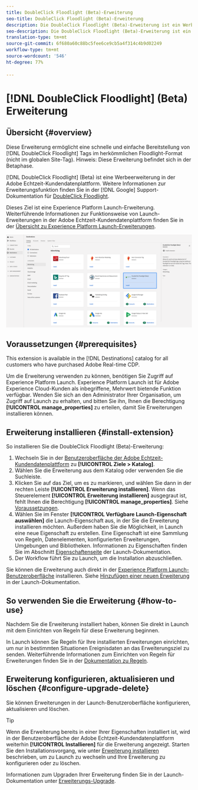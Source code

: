 ```yaml
---
title: DoubleClick Floodlight (Beta)-Erweiterung
seo-title: DoubleClick Floodlight (Beta)-Erweiterung
description: Die DoubleClick Floodlight (Beta)-Erweiterung ist ein Werbeziel in der Adobe Echtzeit-Kundendatenplattform. Weiterführende Informationen zur Erweiterungsfunktion finden Sie auf der Erweiterungsseite in Adobe Exchange.
seo-description: Die DoubleClick Floodlight (Beta)-Erweiterung ist ein Werbeziel in der Adobe Echtzeit-Kundendatenplattform. Weiterführende Informationen zur Erweiterungsfunktion finden Sie auf der Erweiterungsseite in Adobe Exchange.
translation-type: tm+mt
source-git-commit: 6f680a60c88bc5fee6ce9cb5a4f314c4b9d02249
workflow-type: tm+mt
source-wordcount: '546'
ht-degree: 77%

---
```



# [!DNL DoubleClick Floodlight] (Beta) Erweiterung

## Übersicht {#overview}

Diese Erweiterung ermöglicht eine schnelle und einfache Bereitstellung von [!DNL DoubleClick Floodlight] Tags im herkömmlichen Floodlight-Format (nicht im globalen Site-Tag). Hinweis: Diese Erweiterung befindet sich in der Betaphase.

[!DNL DoubleClick Floodlight] (Beta) ist eine Werbeerweiterung in der Adobe Echtzeit-Kundendatenplattform. Weitere Informationen zur Erweiterungsfunktion finden Sie in der [!DNL Google] Support-Dokumentation für [DoubleClick Floodlight](https://support.google.com/dcm/answer/2823388?hl=en).

Dieses Ziel ist eine Experience Platform Launch-Erweiterung. Weiterführende Informationen zur Funktionsweise von Launch-Erweiterungen in der Adobe Echtzeit-Kundendatenplattform finden Sie in der [Übersicht zu Experience Platform Launch-Erweiterungen](/help/rtcdp/destinations/experience-platform-launch-extensions.md).

![Doubleclick Floodlight-Erweiterung](assets/doubleclick-floodlight-extension.png)

## Voraussetzungen {#prerequisites}

This extension is available in the [!DNL Destinations] catalog for all customers who have purchased Adobe Real-time CDP.

Um die Erweiterung verwenden zu können, benötigen Sie Zugriff auf Experience Platform Launch. Experience Platform Launch ist für Adobe Experience Cloud-Kunden als inbegriffene, Mehrwert bietende Funktion verfügbar. Wenden Sie sich an den Administrator Ihrer Organisation, um Zugriff auf Launch zu erhalten, und bitten Sie ihn, Ihnen die Berechtigung **[!UICONTROL manage_properties]** zu erteilen, damit Sie Erweiterungen installieren können.

## Erweiterung installieren {#install-extension}

So installieren Sie die DoubleClick Floodlight (Beta)-Erweiterung:

1. Wechseln Sie in der [Benutzeroberfläche der Adobe Echtzeit-Kundendatenplattform](http://platform.adobe.com/) zu **[!UICONTROL Ziele > Katalog]**.
2. Wählen Sie die Erweiterung aus dem Katalog oder verwenden Sie die Suchleiste.
3. Klicken Sie auf das Ziel, um es zu markieren, und wählen Sie dann in der rechten Leiste **[!UICONTROL Erweiterung installieren]**. Wenn das Steuerelement **[!UICONTROL Erweiterung installieren]** ausgegraut ist, fehlt Ihnen die Berechtigung **[!UICONTROL manage_properties]**. Siehe [Voraussetzungen](#prerequisites).
4. Wählen Sie im Fenster **[!UICONTROL Verfügbare Launch-Eigenschaft auswählen]** die Launch-Eigenschaft aus, in der Sie die Erweiterung installieren möchten. Außerdem haben Sie die Möglichkeit, in Launch eine neue Eigenschaft zu erstellen. Eine Eigenschaft ist eine Sammlung von Regeln, Datenelementen, konfigurierten Erweiterungen, Umgebungen und Bibliotheken. Informationen zu Eigenschaften finden Sie im Abschnitt [Eigenschaftenseite](https://docs.adobe.com/content/help/de-DE/launch/using/reference/admin/companies-and-properties.html#Property-Seite) der Launch-Dokumentation.
5. Der Workflow führt Sie zu Launch, um die Installation abzuschließen.

Sie können die Erweiterung auch direkt in der [Experience Platform Launch-Benutzeroberfläche](https://launch.adobe.com/) installieren. Siehe [Hinzufügen einer neuen Erweiterung](https://docs.adobe.com/content/help/de-DE/launch/using/reference/manage-resources/extensions/overview.html#add-a-new-extension) in der Launch-Dokumentation.


## So verwenden Sie die Erweiterung {#how-to-use}

Nachdem Sie die Erweiterung installiert haben, können Sie direkt in Launch mit dem Einrichten von Regeln für diese Erweiterung beginnen.

In Launch können Sie Regeln für Ihre installierten Erweiterungen einrichten, um nur in bestimmten Situationen Ereignisdaten an das Erweiterungsziel zu senden. Weiterführende Informationen zum Einrichten von Regeln für Erweiterungen finden Sie in der [Dokumentation zu Regeln](https://docs.adobe.com/help/de-DE/launch/using/reference/manage-resources/rules.html).

## Erweiterung konfigurieren, aktualisieren und löschen {#configure-upgrade-delete}

Sie können Erweiterungen in der Launch-Benutzeroberfläche konfigurieren, aktualisieren und löschen.

>[!TIP]
>
>Wenn die Erweiterung bereits in einer Ihrer Eigenschaften installiert ist, wird in der Benutzeroberfläche der Adobe Echtzeit-Kundendatenplattform weiterhin **[!UICONTROL Installieren]** für die Erweiterung angezeigt. Starten Sie den Installationsvorgang, wie unter [Erweiterung installieren](#install-extension) beschrieben, um zu Launch zu wechseln und Ihre Erweiterung zu konfigurieren oder zu löschen.

Informationen zum Upgraden Ihrer Erweiterung finden Sie in der Launch-Dokumentation unter [Erweiterungs-Upgrade](https://docs.adobe.com/content/help/de-DE/launch/using/reference/manage-resources/extensions/extension-upgrade.html).






